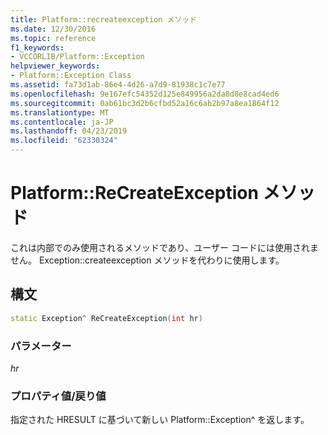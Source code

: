```yaml
---
title: Platform::recreateexception メソッド
ms.date: 12/30/2016
ms.topic: reference
f1_keywords:
- VCCORLIB/Platform::Exception
helpviewer_keywords:
- Platform::Exception Class
ms.assetid: fa73d1ab-86e4-4d26-a7d9-81938c1c7e77
ms.openlocfilehash: 9e167efc54352d125e849956a2da8d8e8cad4ed6
ms.sourcegitcommit: 0ab61bc3d2b6cfbd52a16c6ab2b97a8ea1864f12
ms.translationtype: MT
ms.contentlocale: ja-JP
ms.lasthandoff: 04/23/2019
ms.locfileid: "62330324"
---
```

# <a name="platformrecreateexception-method"></a>Platform::ReCreateException メソッド

これは内部でのみ使用されるメソッドであり、ユーザー コードには使用されません。 Exception::createexception メソッドを代わりに使用します。

## <a name="syntax"></a>構文

```cpp
static Exception^ ReCreateException(int hr)
```

### <a name="parameters"></a>パラメーター

*hr*

### <a name="property-valuereturn-value"></a>プロパティ値/戻り値

指定された HRESULT に基づいて新しい Platform::Exception^ を返します。
